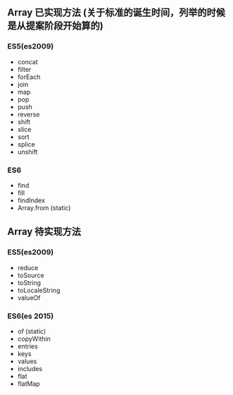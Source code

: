 ## Array 已实现方法 (关于标准的诞生时间，列举的时候是从提案阶段开始算的)

### ES5(es2009)
  
* concat
* filter
* forEach
* join
* map
* pop
* push
* reverse
* shift
* slice
* sort
* splice
* unshift

### ES6
* find
* fill
* findIndex
* Array.from (static)


## Array 待实现方法

### ES5(es2009)
* reduce
* toSource
* toString
* toLocaleString
* valueOf

### ES6(es 2015)
* of (static)
* copyWithin
* entries
* keys
* values
* includes
* flat
* flatMap
